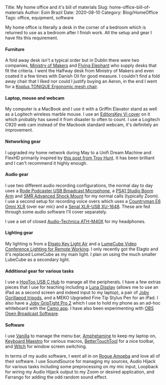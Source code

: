 Title: My home office and it's bill of materials
Slug: home-office-bill-of-materials
Author: Eoin Brazil
Date: 2020-08-10
Category: Blog/HomeOffice
Tags: office, equipment, software

My home office is literally a desk in the corner of a bedroom which is returned to use as a bedroom after I finish work. All the setup and gear I have fits this requirement. 

#### Furniture

A fold away desk isn't a typical order but in Dublin there were two companies, [Ministry of Makers](https://ministryofmakers.ie/) and [Flying Elephant](https://www.flyingelephant.ie/) who supply desks that fit the criteria. I went the Halfway desk from Ministry of Makers and even coated it a few times with Danish Oil for good measure. I couldn't find a fold away chair that I liked nor could I justify buying an Aeron, in the end I went for a [Koplus TONIQUE Ergonomic mesh chair](https://www.koplus.eu/en/products/tonique).

#### Laptop, mouse and webcam

My computer is a MacBook and I use it with a Griffin Elavator stand as well as a Logitech wireless marble mouse. I use an [EditorsKey Vi cover](ttps://www.editorskeys.com/products/vi-vim-keyboard-covers-for-macbook-imac) on it which probably has saved it from disaster to often to count. I use a Logitech C920 web cam instead of the Macbook standard webcam, it's definitely an improvement.

#### Networking gear

I upgraded my home network during May to a Unifi Dream Machine and FlexHD primarily inspired by [this post from Troy Hunt](https://www.troyhunt.com/friends-dont-let-friends-use-dodgy-wifi-introducing-ubiquitis-dream-machine-and-flexhd/). It has been brilliant and I can't recommend it highly enough.

#### Audio gear

I use two different audio recording configurations, the normal day to day uses a [Rode Podcaster USB Broadcast Microphone](http://www.rode.com/microphones/podcaster), a [PSA1 Studio Boom Arm](http://www.rode.com/accessories/psa1) and [SMR Advanced Shock Mount](http://www.rode.com/accessories/smr) for my normal calls (typically Zoom). I use a second setup for recording voice overs which uses a [Countryman E6 Omni XLR](https://countryman.com/product/e6-earset/) (over ear mic) and a [Senal XLR-USB XU-1648](https://www.senalsound.com/product/7950/Senal-XU_1648-XLR_to_USB-Interface). These are fed through some audio software I'll cover separately.

I use a set of closed [Audio-Technica ATH-M40X](https://www.audio-technica.com/en-us/ath-m40x) for my headphones.

#### Lighting gear

My lighting is from a [Elgato Key Light Air](https://www.elgato.com/en/gaming/key-light-air) and a [LumeCube Video Conference Lighting for Remote Working](https://lumecube.com/products/video-conference-lighting-kit-for-remote-workers). I only recently got the Elagto and it's replaced LumeCube as my main light. I plan on using the much smaller LubeCube as a secondary light.

#### Additional gear for various tasks

I use a [HooToo USB C Hub](https://www.hootoo.com/p/b07yb2znrn) to manage all the peripherals. I have a few extras pieces that I use for teaching including a [Luna Display](https://shop.astropad.com/) (allows me to use an iPad as a second screen and indeed input to my laptop), a pair of [Joby Gorillapod tripods](https://joby.com/global/gorillapod-flexible-camera-tripods/), and a MEKO Upgraded Fine Tip Stylus Pen for an iPad. I also have a [Joby GripTight Pro 2](https://joby.com/global/griptight-pro-2-mount-jb01525-bww/) which I use to hold my phone as an ad-hoc whiteboard with the [Camo app](https://reincubate.com/camo/). I have also been experimenting with [OBS Open Broadcast Software](https://obsproject.com/).

#### Software

I use [Vanilla](https://matthewpalmer.net/vanilla/) to manage the menu bar, [Amphetamine](https://apps.apple.com/us/app/amphetamine/id937984704) to keep my laptop on, [Keyboard Maestro](https://www.keyboardmaestro.com/main/) for various macros, [BetterTouchTool](https://folivora.ai/) for a nice toolbar, and [Witch](https://manytricks.com/witch/) for window screen switching. 

In terms of my audio software, I went all in on [Rogue Amoeba](https://rogueamoeba.com/) and love all of their software. I use SoundSource for managing my sources, Audio Hijack for various tasks including some preprocessing on my mic input, Loopback for wiring my Audio Hijack output to my Zoom or desired application, and Farrango for adding the odd random sound effect.